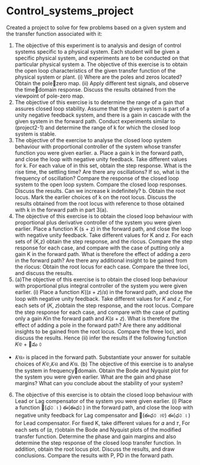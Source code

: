 # Control_systems_project
Created a project to solve for few problems based on a given system and the transfer function associated with it:

1. The objective of this experiment is to analysis and design of control 
systems specific to a physical system. Each student will be given a specific 
physical system, and experiments are to be conducted on that particular 
physical system 
a. The objective of this exercise is to obtain the open loop 
characteristics of the given transfer function of the physical system 
or plant. (i) Where are the poles and zeros located? Obtain the polezero map. (ii) Apply different test signals, and observe the timedomain response. Discuss the results obtained from the viewpoint 
of pole-zero map. 
2. The objective of this exercise is to determine the range of a gain that 
assures closed loop stability. Assume that the given system is part of a 
unity negative feedback system, and there is a gain in cascade with the 
given system in the forward path. Conduct experiments similar to 
(project2-1) and determine the range of k for which the closed loop 
system is stable. 
3. The objective of the exercise to analyse the closed loop system behaviour 
with proportional controller of the system whose transfer function you 
were given earlier. 
a. Place a gain k in the forward path, and close the loop with negative 
unity feedback. Take different values for k. For each value of in this 
set, obtain the step response. What is the rise time, the settling 
time? Are there any oscillations? If so, what is the frequency of 
oscillation? Compare the response of the closed loop system to the 
open loop system. Compare the closed loop responses. Discuss the 
results. Can we increase k indefinitely? 
b. Obtain the root locus. Mark the earlier choices of k on the root 
locus. Discuss the results obtained from the root locus with 
reference to those obtained with k in the forward path in part 3(a). 
4. The objective of this exercise is to obtain the closed loop behaviour with 
proportional plus derivative controller of the system you were given earlier. 
Place a function K (s + z) in the forward path, and close the loop with negative 
unity feedback. Take different values for K and z. For each sets of (K,z) obtain 
the step response, and the rlocus. Compare the step response for each case, 
and compare with the case of putting only a gain K in the forward path. What 
is therefore the effect of adding a zero in the forward path? Are there any 
additional insight to be gained from the rlocus: Obtain the root locus for each 
case. Compare the three loci, and discuss the results. 
5. (a)The objective of this exercise is to obtain the closed loop behaviour with 
proportional plus integral controller of the system you were given earlier. (i) 
Place a function 𝐾((𝑠 + 𝑧)/𝑠) in the forward path, and close the loop with 
negative unity feedback. Take different values for 𝐾 and 𝑧, For each sets of 
(𝐾, 𝑧)obtain the step response, and the root locus. Compare the step 
response for each case, and compare with the case of putting only a gain 𝐾in 
the forward path and 𝐾(𝑠 + 𝑧). What is therefore the effect of adding a pole 
in the forward path? Are there any additional insights to be gained from the 
root locus. Compare the three loci, and discuss the results. Hence (ii) infer the 
results if the following function 𝐾ଵ +
௄మ
௦
+ 𝐾ଷ𝑠 is placed in the forward path. 
Substantiate your answer for suitable choices of 𝐾ଵ,𝐾ଶ and 𝐾ଷ. 
(b) The objective of this exercise is to analyse the system in frequencydomain. Obtain the Bode and Nyquist plot for the system you were given 
earlier. What are the gain and phase margins? What can you conclude 
about the stability of your system? 
6. The objective of this exercise is to obtain the closed loop behaviour with Lead 
or Lag compensator of the system you were given earlier. (i) Place a function 
௄(ఛ௦ା )
ఈ(ఈఛ௦ )
 in the forward path, and close the loop with negative unity feedback 
for Lag compensator and ௄(ఈఛ௦ାଵ)
ఈ(ఛ௦ା )
 for Lead compensator. For fixed K, take 
different values for 𝛼 and 𝜏, For each sets of (𝛼, 𝜏)obtain the Bode and Nyquist 
plots of the modified transfer function. Determine the phase and gain margins 
and also determine the step response of the closed loop transfer function. In 
addition, obtain the root locus plot. Discuss the results, and draw conclusions. 
Compare the results with P, PD in the forward path.
